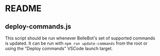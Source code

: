 # README

## deploy-commands.js

This script should be run whenever BelleBot's set of supported commands is updated.
It can be run with `npm run update-commands` from the root or using the "Deploy commands" VSCode launch target.
